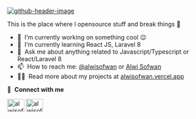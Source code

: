 ### <a href="https://alwisofwan.vercel.app/">
![github-header-image](https://user-images.githubusercontent.com/63799404/170880871-bf15203f-9eb8-4db8-aac5-e24b153c3da9.png)
</a>
<!-- 
<p align="left"> <img src="https://komarev.com/ghpvc/?username=alwisofwan1&label=Profile%20views&color=0e75b6&style=flat" alt="alwisofwan1" /> </p> -->

This is the place where I opensource stuff and break things :rofl:

- 🔭 &nbsp;I’m currently working on something cool :wink:
- 🌱 &nbsp;I’m currently learning React JS, Laravel 8
- 💬 &nbsp;Ask me about anything related to Javascript/Typescript or React/Laravel 8
- 📫 &nbsp;How to reach me: [@alwisofwan](https://www.instagram.com/alwisofwan/) or <a rel="me" href="https://www.linkedin.com/in/alwi-sofwan-b84152136/">Alwi Sofwan</a>
- 👨‍💻 &nbsp;Read more about my projects at [alwisofwan.vercel.app](https://alwisofwan.vercel.app/)

🔗 &nbsp;**Connect with me**
<p align="left">
<a href="https://www.linkedin.com/in/alwi-sofwan-b84152136/" target="blank"><img align="center" src="https://raw.githubusercontent.com/rahuldkjain/github-profile-readme-generator/master/src/images/icons/Social/linked-in-alt.svg" alt="alwisofwan" height="30" width="40" /></a>
<a href="https://www.instagram.com/alwisofwan/" target="blank"><img align="center" src="https://raw.githubusercontent.com/rahuldkjain/github-profile-readme-generator/master/src/images/icons/Social/instagram.svg" alt="alwisofwan" height="30" width="40" /></a>

